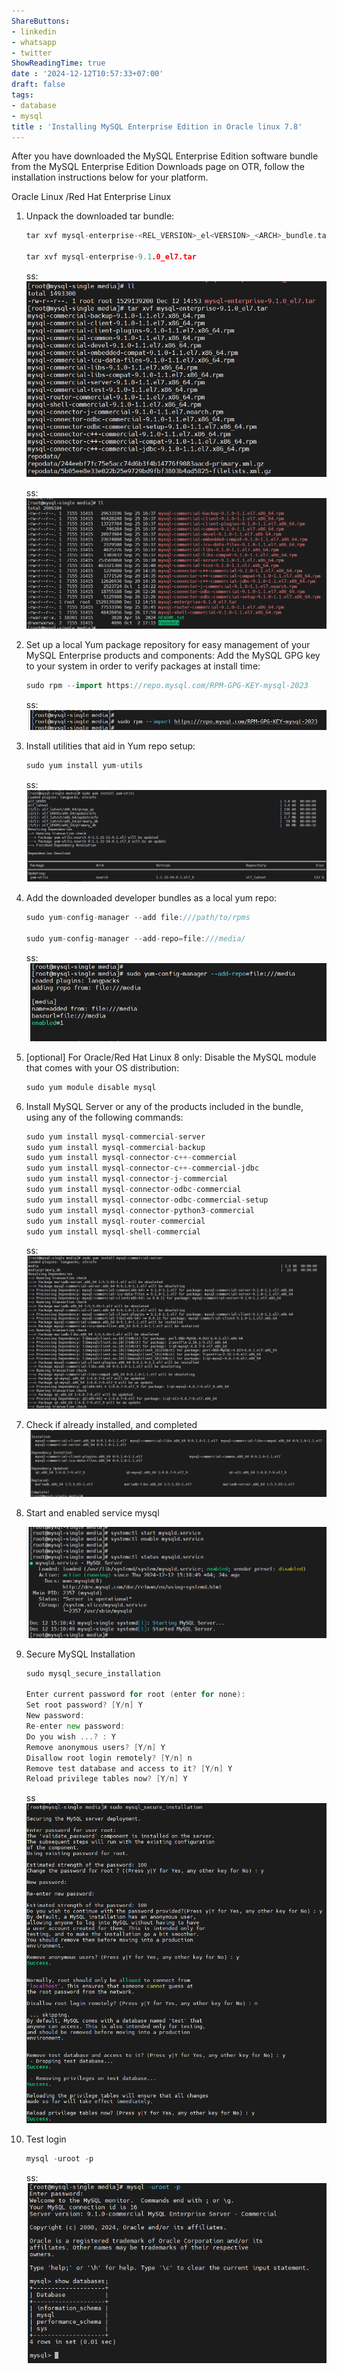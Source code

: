 ```yaml
---
ShareButtons:
- linkedin
- whatsapp
- twitter
ShowReadingTime: true
date : '2024-12-12T10:57:33+07:00'
draft: false
tags:
- database
- mysql
title : 'Installing MySQL Enterprise Edition in Oracle linux 7.8'
---
```


After you have downloaded the MySQL Enterprise Edition software bundle from the MySQL Enterprise Edition Downloads page on OTR, follow the installation instructions below for your platform.

 
Oracle Linux /Red Hat Enterprise Linux

1. Unpack the downloaded tar bundle:
    ```go
    tar xvf mysql-enterprise-<REL_VERSION>_el<VERSION>_<ARCH>_bundle.tar

    tar xvf mysql-enterprise-9.1.0_el7.tar
    ```
    ss:
    ![alt](image1.png)

    ss:
    ![alt](image2.png)


2. Set up a local Yum package repository for easy management of your MySQL Enterprise products and components:
    Add the MySQL GPG key to your system in order to verify packages at install time:

    ```go
    sudo rpm --import https://repo.mysql.com/RPM-GPG-KEY-mysql-2023
    ```
    ss:
    ![alt](image3.png)

3. Install utilities that aid in Yum repo setup:

      ```go
      sudo yum install yum-utils
      ```

      ss:
      ![alt](image4.png)

  

4. Add the downloaded developer bundles as a local yum repo:


    ```go
    sudo yum-config-manager --add file:///path/to/rpms 

    sudo yum-config-manager --add-repo=file:///media/
    ```
    ss:
    ![alt](image5.png)


5. [optional] For Oracle/Red Hat Linux 8 only: Disable the MySQL module that comes with your OS distribution:

    ```go
    sudo yum module disable mysql
    ```

6. Install MySQL Server or any of the products included in the bundle, using any of the following commands:


    ```go
    sudo yum install mysql-commercial-server
    sudo yum install mysql-commercial-backup
    sudo yum install mysql-connector-c++-commercial
    sudo yum install mysql-connector-c++-commercial-jdbc
    sudo yum install mysql-connector-j-commercial
    sudo yum install mysql-connector-odbc-commercial
    sudo yum install mysql-connector-odbc-commercial-setup
    sudo yum install mysql-connector-python3-commercial
    sudo yum install mysql-router-commercial
    sudo yum install mysql-shell-commercial
    ```

    ss:
    ![alt](image6.png)

7. Check if already installed, and completed
    ![alt](image7.png)


8. Start and enabled service mysql

     ![alt](image8.png)

9. Secure MySQL Installation

    ```go
    sudo mysql_secure_installation

    Enter current password for root (enter for none): 
    Set root password? [Y/n] Y
    New password: 
    Re-enter new password: 
    Do you wish ...? : Y
    Remove anonymous users? [Y/n] Y
    Disallow root login remotely? [Y/n] n
    Remove test database and access to it? [Y/n] Y
    Reload privilege tables now? [Y/n] Y
    ```
    ss
    ![alt](image9.png)

10. Test login

    ```go
    mysql -uroot -p
    ```
    ss:
    ![alt](image10.png)

